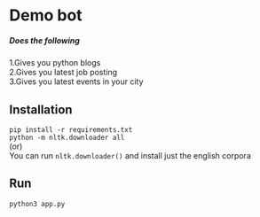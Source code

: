# Demo bot
##### Does the following

1.Gives you python blogs  
2.Gives you latest job posting  
3.Gives you latest events in your city  

## Installation
`pip install -r requirements.txt`  
`python -m nltk.downloader all`  
(or)  
You can run `nltk.downloader()` and install just the english corpora  

## Run  
`python3 app.py`

